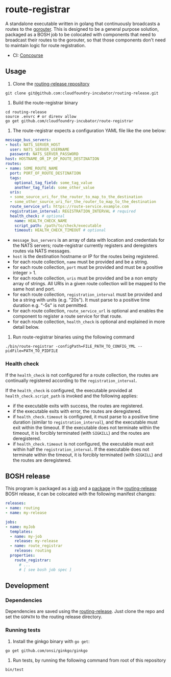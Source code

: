 route-registrar
===============

A standalone executable written in golang that continuously broadcasts a routes to the [gorouter](https://github.com/cloudfoundry/gorouter).  This is designed to be a general purpose solution, packaged as a BOSH job to be colocated with components that need to broadcast their routes to the gorouter, so that those components don't need to maintain logic for route registration.

* CI: [Concourse](https://cf-routing.ci.cf-app.com/pipelines/route-registrar)

## Usage

1. Clone the [routing-release repository](https://github.com/cloudfoundry-incubator/routing-release)
  ```
  git clone git@github.com:cloudfoundry-incubator/routing-release.git
  ```

1. Build the route-registrar binary
  ```
  cd routing-release
  source .envrc # or direnv allow
  go get github.com/cloudfoundry-incubator/route-registrar
  ```

1. The route-registrar expects a configuration YAML file like the one below:
  ```yaml
  message_bus_servers:
  - host: NATS_SERVER_HOST
    user: NATS_SERVER_USERNAME
    password: NATS_SERVER_PASSWORD
  host: HOSTNAME_OR_IP_OF_ROUTE_DESTINATION
  routes:
  - name: SOME_ROUTE_NAME
    port: PORT_OF_ROUTE_DESTINATION
    tags:
      optional_tag_field: some_tag_value
      another_tag_field: some_other_value
    uris:
    - some_source_uri_for_the_router_to_map_to_the_destination
    - some_other_source_uri_for_the_router_to_map_to_the_destination
    route_service_url: https://route-service.example.com
    registration_interval: REGISTRATION_INTERVAL # required
    health_check: # optional
      name: HEALTH_CHECK_NAME
      script_path: /path/to/check/executable
      timeout: HEALTH_CHECK_TIMEOUT # optional
  ```
  - `message_bus_servers` is an array of data with location and credentials for the NATS servers; route-registrar currently registers and deregisters routes via NATS messages.
  - `host` is the destination hostname or IP for the routes being registered.
  - for each route collection, `name` must be provided and be a string.
  - for each route collection, `port` must be provided and must be a positive integer > 1.
  - for each route collection, `uris` must be provided and be a non empty array of strings.  All URIs in a given route collection will be mapped to the same host and port.
  - for each route collection, `registration_interval` must be provided and be a string with units (e.g. "20s"). It must parse to a positive time duration e.g. "-5s" is not permitted.
  - for each route collection, `route_service_url` is optional and enables the component to register a route service for that route.
  - for each route collection, `health_check` is optional and explained in more detail below.

1. Run route-registrar binaries using the following command
  ```
  ./bin/route-registrar -configPath=FILE_PATH_TO_CONFIG_YML --pidFile=PATH_TO_PIDFILE
  ```

### Health check

If the `health_check` is not configured for a route collection, the routes are continually registered according to the `registration_interval`.

If the `health_check` is configured, the executable provided at `health_check.script_path` is invoked and the following applies:
- if the executable exits with success, the routes are registered.
- if the executable exits with error, the routes are deregistered.
- if `health_check.timeout` is configured, it must parse to a positive time duration (similar to `registration_interval`), and the executable must exit within the timeout. If the executable does not terminate within the timeout, it is forcibly terminated (with `SIGKILL`) and the routes are deregistered.
- if `health_check.timeout` is not configured, the executable must exit within half the `registration_interval`. If the executable does not terminate within the timeout, it is forcibly terminated (with `SIGKILL`) and the routes are deregistered.

## BOSH release

This program is packaged as a [job](https://github.com/cloudfoundry-incubator/routing-release/tree/master/jobs/route_registrar) and a [package](https://github.com/cloudfoundry-incubator/routing-release/tree/master/packages/route_registrar) in the [routing-release](https://github.com/cloudfoundry-incubator/routing-release)
BOSH release, it can be colocated with the following manifest changes:

```yaml
releases:
- name: routing
- name: my-release

jobs:
- name: myJob
  templates:
  - name: my-job
    release: my-release
  - name: route_registrar
    release: routing
  properties:
    route_registrar:
      # ...
      # [ see bosh job spec ]

```

## Development

### Dependencies

Dependencies are saved using the [routing-release](https://github.com/cloudfoundry-incubator/routing-release).
Just clone the repo and set the `GOPATH` to the routing release directory.

### Running tests

1. Install the ginkgo binary with `go get`:
  ```
  go get github.com/onsi/ginkgo/ginkgo
  ```

1. Run tests, by running the following command from root of this repository
  ```
  bin/test
  ```
